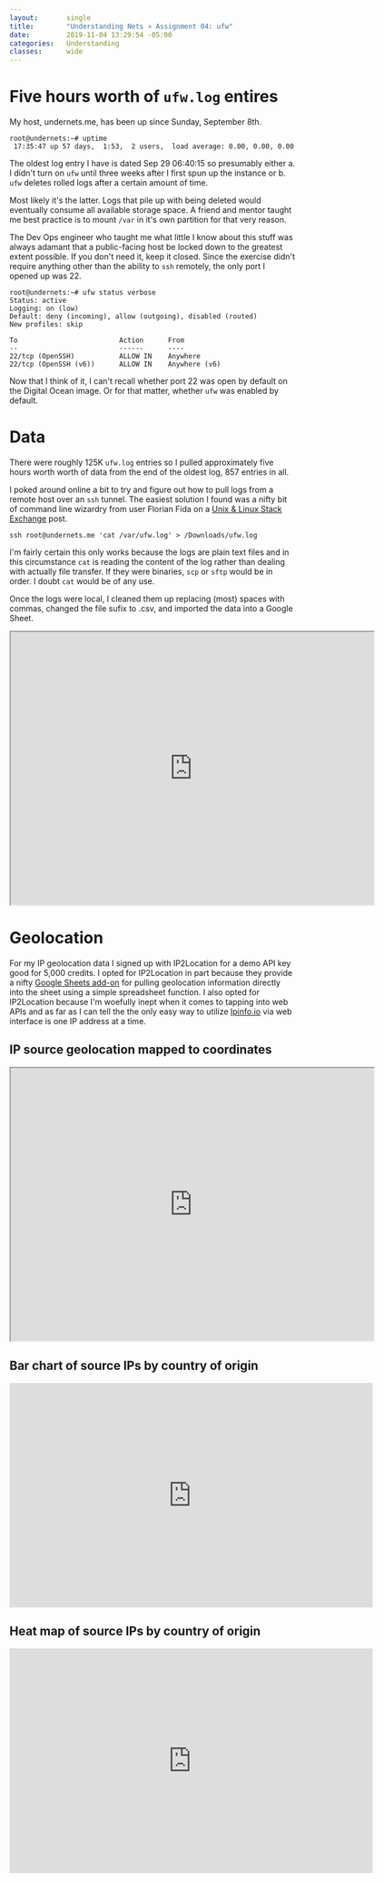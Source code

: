 ```yaml
---
layout:       single
title:        "Understanding Nets » Assignment 04: ufw"
date:         2019-11-04 13:29:54 -05:00
categories:   Understanding
classes:      wide
---
```


# Five hours worth of `ufw.log` entires

My host, undernets.me, has been up since Sunday, September 8th.

```
root@undernets:~# uptime
 17:35:47 up 57 days,  1:53,  2 users,  load average: 0.00, 0.00, 0.00
 ```

The oldest log entry I have is dated Sep 29 06:40:15 so presumably either a. I didn't turn on `ufw` until three weeks after I first spun up the instance or b. `ufw` deletes rolled logs after a certain amount of time.

Most likely it's the latter. Logs that pile up with being deleted would eventually consume all available storage space. A friend and mentor taught me best practice is to mount `/var` in it's own partition for that very reason.

The Dev Ops engineer who taught me what little I know about this stuff was always adamant that a public-facing host be locked down to the greatest extent possible. If you don't need it, keep it closed. Since the exercise didn't require anything other than the ability to `ssh` remotely, the only port I opened up was 22.

```
root@undernets:~# ufw status verbose
Status: active
Logging: on (low)
Default: deny (incoming), allow (outgoing), disabled (routed)
New profiles: skip

To                         Action      From
--                         ------      ----
22/tcp (OpenSSH)           ALLOW IN    Anywhere
22/tcp (OpenSSH (v6))      ALLOW IN    Anywhere (v6)
```

Now that I think of it, I can't recall whether port 22 was open by default on the Digital Ocean image. Or for that matter, whether `ufw` was enabled by default.

# Data

There were roughly 125K `ufw.log` entries so I pulled approximately five hours worth worth of data from the end of the oldest log, 857 entries in all.

I poked around online a bit to try and figure out how to pull logs from a remote host over an `ssh` tunnel. The easiest solution I found was a nifty bit of command line wizardry from user Florian Fida on a [Unix & Linux Stack Exchange](https://unix.stackexchange.com/questions/2857/copy-a-file-back-to-local-system-with-ssh) post.

```
ssh root@undernets.me 'cat /var/ufw.log' > /Downloads/ufw.log
```

I'm fairly certain this only works because the logs are plain text files and in this circumstance `cat` is reading the content of the log rather than dealing with actually file transfer. If they were binaries, `scp` or `sftp` would be in order. I doubt `cat` would be of any use.

Once the logs were local, I cleaned them up replacing (most) spaces with commas, changed the file sufix to .csv, and imported the data into a Google Sheet.

<iframe width="640" height="480" src="https://docs.google.com/spreadsheets/d/e/2PACX-1vQ1P-pqsXpXNoGTqMfxcX_2t-FjB-kFaJN-tPlGj2HZcm4Gpmnp0orhfl1TLLU0kxAfyHJZa6vr9o6u/pubhtml?gid=1128522457&amp;single=true&amp;widget=true&amp;headers=false"></iframe>

# Geolocation

For my IP geolocation data I signed up with IP2Location for a demo API key good for 5,000 credits. I opted for IP2Location in part because they provide a nifty [Google Sheets add-on](https://www.ip2location.com/free/plugins/others/sheet-add-on) for pulling geolocation information directly into the sheet using a simple spreadsheet function. I also opted for IP2Location because I'm woefully inept when it comes to tapping into web APIs and as far as I can tell the the only easy way to utilize [Ipinfo.io](https://ipinfo.io/) via web interface is one IP address at a time.

## IP source geolocation mapped to coordinates

<iframe src="https://www.google.com/maps/d/embed?mid=1I-MTP01exfiHcsJoE1Oqux-0kV8V0vBq&hl=en" width="640" height="480"></iframe>

## Bar chart of source IPs by country of origin

<iframe width="639.513647946926" height="395.37676309337036" seamless frameborder="0" scrolling="no" src="https://docs.google.com/spreadsheets/d/e/2PACX-1vQ1P-pqsXpXNoGTqMfxcX_2t-FjB-kFaJN-tPlGj2HZcm4Gpmnp0orhfl1TLLU0kxAfyHJZa6vr9o6u/pubchart?oid=1461373933&amp;format=interactive"></iframe>

## Heat map of source IPs by country of origin

<iframe width="639.513647946926" height="395.3767630933704" seamless frameborder="0" scrolling="no" src="https://docs.google.com/spreadsheets/d/e/2PACX-1vQ1P-pqsXpXNoGTqMfxcX_2t-FjB-kFaJN-tPlGj2HZcm4Gpmnp0orhfl1TLLU0kxAfyHJZa6vr9o6u/pubchart?oid=1815928486&amp;format=interactive"></iframe>
